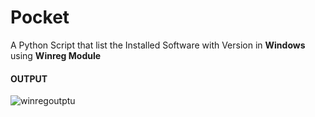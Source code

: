# Pocket
A Python Script that list the Installed Software with Version in **Windows** using **Winreg Module**

#### OUTPUT
![winregoutptu](https://user-images.githubusercontent.com/46684645/119491335-6b138300-bd7b-11eb-8050-9698ccfd844b.PNG)
